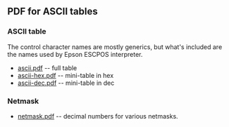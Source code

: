 ## PDF for ASCII tables

### ASCII table
The control character names are mostly generics, but what's included are the names used by Epson ESCPOS interpreter.
* [ascii.pdf](ascii.pdf) -- full table
* [ascii-hex.pdf](ascii-hex.pdf) -- mini-table in hex
* [ascii-dec.pdf](ascii-dec.pdf) -- mini-table in dec


### Netmask
* [netmask.pdf](netmask.pdf) -- decimal numbers for various netmasks.
